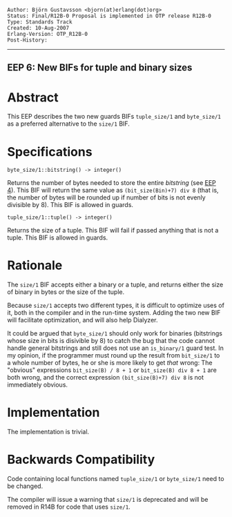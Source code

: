     Author: Björn Gustavsson <bjorn(at)erlang(dot)org>
    Status: Final/R12B-0 Proposal is implemented in OTP release R12B-0
    Type: Standards Track
    Created: 10-Aug-2007
    Erlang-Version: OTP_R12B-0
    Post-History:
****
EEP 6: New BIFs for tuple and binary sizes
----

Abstract
========

This EEP describes the two new guards BIFs `tuple_size/1`  and `byte_size/1`
as a preferred alternative to the  `size/1` BIF.

Specifications
==============

    byte_size/1::bitstring() -> integer()

Returns the number of bytes needed to store the entire *bitstring*
(see [EEP 4][]). This BIF will return the same value as
`(bit_size(Bin)+7) div 8` (that is, the number of bytes will be
rounded up if number of bits is not evenly divisible by 8).
This BIF is allowed in guards.

    tuple_size/1::tuple() -> integer()

Returns the size of a tuple. This BIF will fail if passed anything
that is not a tuple. This BIF is allowed in guards.

Rationale
=========

The `size/1` BIF accepts either a binary or a tuple, and returns
either the size of binary in bytes or the size of the tuple.

Because `size/1` accepts two different types, it is difficult to
optimize uses of it, both in the compiler and in the run-time system.
Adding the two new BIF will facilitate optimization, and will also
help Dialyzer.

It could be argued that `byte_size/1` should only work for
binaries (bitstrings whose size in bits is disivible by 8) to catch
the bug that the code cannot handle general bitstrings and still does not
use an `is_binary/1` guard test. In my opinion, if the programmer
must round up the result from `bit_size/1` to a whole number of bytes,
he or she is more likely to get *that* wrong: The "obvious" expressions
`bit_size(B) / 8 + 1` or `bit_size(B) div 8 + 1` are both wrong,
and the correct expression `(bit_size(B)+7) div 8` is not immediately
obvious.

Implementation
==============

The implementation is trivial.

Backwards Compatibility
=======================

Code containing local functions named `tuple_size/1` or `byte_size/1`
need to be changed.

The compiler will issue a warning that `size/1` is deprecated
and will be removed in R14B for code that uses `size/1`.

[EEP 4]: <eep-0004.md> "EEP 4"

[EmacsVar]: <> "Local Variables:"
[EmacsVar]: <> "mode: indented-text"
[EmacsVar]: <> "indent-tabs-mode: nil"
[EmacsVar]: <> "sentence-end-double-space: t"
[EmacsVar]: <> "fill-column: 70"
[EmacsVar]: <> "coding: utf-8"
[EmacsVar]: <> "End:"
